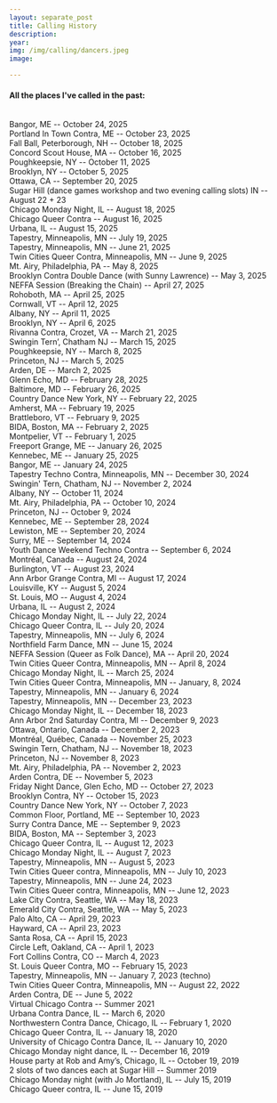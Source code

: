 ```yaml
---
layout: separate_post
title: Calling History
description:
year:
img: /img/calling/dancers.jpeg
image:

---
```


<h4 class="post-description">All the places I've called in the past:</h4>

<br/>
Bangor, ME -- October 24, 2025
<br/>
Portland In Town Contra, ME -- October 23, 2025
<br/>
Fall Ball, Peterborough, NH -- October 18, 2025
<br/>
Concord Scout House, MA -- October 16, 2025
<br/>
Poughkeepsie, NY -- October 11, 2025
<br/>
Brooklyn, NY -- October 5, 2025
<br/>
Ottawa, CA -- September 20, 2025
<br/>
Sugar Hill (dance games workshop and two evening calling slots) IN -- August 22 + 23
<br/>
Chicago Monday Night, IL -- August 18, 2025
<br/>
Chicago Queer Contra -- August 16, 2025
<br/>
Urbana, IL -- August 15, 2025
<br/>
Tapestry, Minneapolis, MN -- July 19, 2025
<br/>
Tapestry, Minneapolis, MN -- June 21, 2025
<br/>
Twin Cities Queer Contra, Minneapolis, MN -- June 9, 2025
<br/>
Mt. Airy, Philadelphia, PA -- May 8, 2025
<br/>
Brooklyn Contra Double Dance (with Sunny Lawrence) -- May 3, 2025
<br/>
NEFFA Session (Breaking the Chain) -- April 27, 2025
<br/>
Rohoboth, MA -- April 25, 2025
<br/>
Cornwall, VT -- April 12, 2025
<br/>
Albany, NY -- April 11, 2025
<br/>
Brooklyn, NY -- April 6, 2025
<br/>
Rivanna Contra, Crozet, VA -- March 21, 2025
<br/>
Swingin Tern’, Chatham NJ -- March 15, 2025
<br/>
Poughkeepsie, NY -- March 8, 2025
<br/>
Princeton, NJ -- March 5, 2025
<br/>
Arden, DE -- March 2, 2025
<br/>
Glenn Echo, MD -- February 28, 2025
<br/>
Baltimore, MD -- February 26, 2025
<br/>
Country Dance New York, NY -- February 22, 2025
<br/>
Amherst, MA -- February 19, 2025
<br/>
Brattleboro, VT -- February 9, 2025
<br/>
BIDA, Boston, MA -- February 2, 2025
<br/>
Montpelier, VT -- February 1, 2025
<br/>
Freeport Grange, ME -- January 26, 2025
<br/>
Kennebec, ME -- January 25, 2025
<br/>
Bangor, ME -- January 24, 2025
<br/>
Tapestry Techno Contra, Minneapolis, MN -- December 30, 2024
<br/>
Swingin' Tern, Chatham, NJ -- November 2, 2024
<br/>
Albany, NY -- October 11, 2024
<br/>
Mt. Airy, Philadelphia, PA -- October 10, 2024
<br/>
Princeton, NJ -- October 9, 2024
<br/>
Kennebec, ME -- September 28, 2024
<br/>
Lewiston, ME -- September 20, 2024
<br/>
Surry, ME -- September 14, 2024
<br/>
Youth Dance Weekend Techno Contra -- September 6, 2024
<br/>
Montréal, Canada -- August 24, 2024
<br/>
Burlington, VT -- August 23, 2024
<br/>
Ann Arbor Grange Contra, MI -- August 17, 2024
<br/>
Louisville, KY -- August 5, 2024
<br/>
St. Louis, MO -- August 4, 2024
<br/>
Urbana, IL -- August 2, 2024
<br/>
Chicago Monday Night, IL -- July 22, 2024
<br/>
Chicago Queer Contra, IL -- July 20, 2024
<br/>
Tapestry, Minneapolis, MN -- July 6, 2024
<br/>
Northfield Farm Dance, MN  -- June 15, 2024
<br/>
NEFFA Session (Queer as Folk Dance), MA -- April 20, 2024
<br/>
Twin Cities Queer Contra, Minneapolis, MN -- April 8, 2024
<br/>
Chicago Monday Night, IL -- March 25, 2024
<br/>
Twin Cities Queer Contra, Minneapolis, MN -- January, 8, 2024
<br/>
Tapestry, Minneapolis, MN -- January 6, 2024
<br/>
Tapestry, Minneapolis, MN -- December 23, 2023
<br/>
Chicago Monday Night, IL -- December 18, 2023
<br/>
Ann Arbor 2nd Saturday Contra, MI -- December 9, 2023
<br/>
Ottawa, Ontario, Canada -- December 2, 2023
<br/>
Montréal, Québec, Canada -- November 25, 2023
<br/>
Swingin Tern, Chatham, NJ -- November 18, 2023
<br/>
Princeton, NJ -- November 8, 2023
<br/>
Mt. Airy, Philadelphia, PA -- November 2, 2023
<br/>
Arden Contra, DE -- November 5, 2023
<br/>
Friday Night Dance, Glen Echo, MD -- October 27, 2023
<br/>
Brooklyn Contra, NY -- October 15, 2023
<br/>
Country Dance New York, NY -- October 7, 2023
<br/>
Common Floor, Portland, ME -- September 10, 2023
<br/>
Surry Contra Dance, ME -- September 9, 2023
<br/>
BIDA, Boston, MA -- September 3, 2023
<br/>
Chicago Queer Contra, IL -- August 12, 2023
<br/>
Chicago Monday Night, IL -- August 7, 2023
<br/>
Tapestry, Minneapolis, MN -- August 5, 2023
<br/>
Twin Cities Queer contra, Minneapolis, MN -- July 10, 2023
<br/>
Tapestry, Minneapolis, MN -- June 24, 2023
<br/>
Twin Cities Queer contra, Minneapolis, MN -- June 12, 2023
<br/>
Lake City Contra, Seattle, WA -- May 18, 2023
<br/>
Emerald City Contra, Seattle, WA -- May 5, 2023
<br/>
Palo Alto, CA -- April 29, 2023
<br/>
Hayward, CA -- April 23, 2023
<br/>
Santa Rosa, CA -- April 15, 2023
<br/>
Circle Left, Oakland, CA -- April 1, 2023
<br/>
Fort Collins Contra, CO -- March 4, 2023
<br/>
St. Louis Queer Contra, MO -- February 15, 2023
<br/>
Tapestry, Minneapolis, MN -- January 7, 2023 (techno)
<br/>
Twin Cities Queer Contra, Minneapolis, MN -- August 22, 2022
<br/>
Arden Contra, DE -- June 5, 2022
<br/>
Virtual Chicago Contra -- Summer 2021
<br/>
Urbana Contra Dance, IL -- March 6, 2020
<br/>
Northwestern Contra Dance, Chicago, IL -- February 1, 2020
<br/>
Chicago Queer Contra, IL -- January 18, 2020
<br/>
University of Chicago Contra Dance, IL -- January 10, 2020
<br/>
Chicago Monday night dance, IL -- December 16, 2019
<br/>
House party at Rob and Amy’s, Chicago, IL -- October 19, 2019
<br/>
2 slots of two dances each at Sugar Hill -- Summer 2019
<br/>
Chicago Monday night (with Jo Mortland), IL -- July 15, 2019
<br/>
Chicago Queer contra, IL -- June 15, 2019
